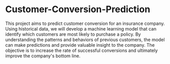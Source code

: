 # Customer-Conversion-Prediction

This project aims to predict customer conversion for an insurance company. Using historical data, we will develop a machine learning model that can identify which customers are most likely to purchase a policy. By understanding the patterns and behaviors of previous customers, the model can make predictions and provide valuable insight to the company. The objective is to increase the rate of successful conversions and ultimately improve the company's bottom line.
